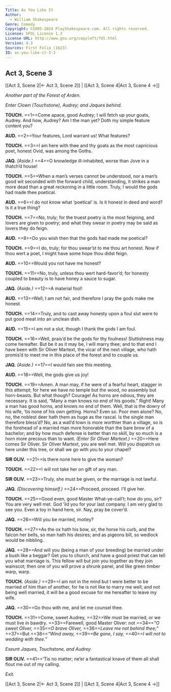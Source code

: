 ```yaml
---
Title: As You Like It
Author: 
  - William Shakespeare
Genre: Comedy
Copyright: ©2005-2024 PlayShakespeare.com. All rights reserved.
License: GFDL License 1.3
License URL: http://www.gnu.org/copyleft/fdl.html
Version: 4.3
Sources: First Folio (1623)
ID: as-you-like-it-3-3
---
```


## Act 3, Scene 3
[[Act 3, Scene 2|← Act 3, Scene 2]] | [[Act 3, Scene 4|Act 3, Scene 4 →]]

*Another part of the Forest of Arden.*

*Enter Clown (Touchstone), Audrey; and Jaques behind.*

**TOUCH.**
==1==Come apace, good Audrey; I will fetch up your goats, Audrey. And how, Audrey? Am I the man yet? Doth my simple feature content you?

**AUD.**
==2==Your features, Lord warrant us! What features?

**TOUCH.**
==3==I am here with thee and thy goats as the most capricious poet, honest Ovid, was among the Goths.

**JAQ.**
*(Aside.)*
==4==O knowledge ill-inhabited, worse than Jove in a thatch’d house!

**TOUCH.**
==5==When a man’s verses cannot be understood, nor a man’s good wit seconded with the forward child, understanding, it strikes a man more dead than a great reckoning in a little room. Truly, I would the gods had made thee poetical.

**AUD.**
==6==I do not know what ‘poetical’ is. Is it honest in deed and word? Is it a true thing?

**TOUCH.**
==7==No, truly; for the truest poetry is the most feigning, and lovers are given to poetry; and what they swear in poetry may be said as lovers they do feign.

**AUD.**
==8==Do you wish then that the gods had made me poetical?

**TOUCH.**
==9==I do, truly; for thou swear’st to me thou art honest. Now if thou wert a poet, I might have some hope thou didst feign.

**AUD.**
==10==Would you not have me honest?

**TOUCH.**
==11==No, truly, unless thou wert hard-favor’d; for honesty coupled to beauty is to have honey a sauce to sugar.

**JAQ.**
*(Aside.)*
==12==A material fool!

**AUD.**
==13==Well, I am not fair, and therefore I pray the gods make me honest.

**TOUCH.**
==14==Truly, and to cast away honesty upon a foul slut were to put good meat into an unclean dish.

**AUD.**
==15==I am not a slut, though I thank the gods I am foul.

**TOUCH.**
==16==Well, prais’d be the gods for thy foulness! Sluttishness may come hereafter. But be it as it may be, I will marry thee; and to that end I have been with Sir Oliver Martext, the vicar of the next village, who hath promis’d to meet me in this place of the forest and to couple us.

**JAQ.**
*(Aside.)*
==17==I would fain see this meeting.

**AUD.**
==18==Well, the gods give us joy!

**TOUCH.**
==19==Amen. A man may, if he were of a fearful heart, stagger in this attempt; for here we have no temple but the wood, no assembly but horn-beasts. But what though? Courage! As horns are odious, they are necessary. It is said, “Many a man knows no end of his goods.” Right! Many a man has good horns, and knows no end of them. Well, that is the dowry of his wife, ’tis none of his own getting. Horns? Even so. Poor men alone? No, no, the noblest deer hath them as huge as the rascal. Is the single man therefore bless’d? No, as a wall’d town is more worthier than a village, so is the forehead of a married man more honorable than the bare brow of a bachelor; and by how much defense is better than no skill, by so much is a horn more precious than to want.
*(Enter Sir Oliver Martext.)*
==20==Here comes Sir Oliver. Sir Oliver Martext, you are well met. Will you dispatch us here under this tree, or shall we go with you to your chapel?

**SIR OLIV.**
==21==Is there none here to give the woman?

**TOUCH.**
==22==I will not take her on gift of any man.

**SIR OLIV.**
==23==Truly, she must be given, or the marriage is not lawful.

**JAQ.**
*(Discovering himself.)*
==24==Proceed, proceed. I’ll give her.

**TOUCH.**
==25==Good even, good Master What-ye-call’t; how do you, sir? You are very well met. God ’ild you for your last company. I am very glad to see you. Even a toy in hand here, sir. Nay, pray be cover’d.

**JAQ.**
==26==Will you be married, motley?

**TOUCH.**
==27==As the ox hath his bow, sir, the horse his curb, and the falcon her bells, so man hath his desires; and as pigeons bill, so wedlock would be nibbling.

**JAQ.**
==28==And will you (being a man of your breeding) be married under a bush like a beggar? Get you to church, and have a good priest that can tell you what marriage is. This fellow will but join you together as they join wainscot; then one of you will prove a shrunk panel, and like green timber warp, warp.

**TOUCH.**
*(Aside.)*
==29==I am not in the mind but I were better to be married of him than of another, for he is not like to marry me well; and not being well married, it will be a good excuse for me hereafter to leave my wife.

**JAQ.**
==30==Go thou with me, and let me counsel thee.

**TOUCH.**
==31==Come, sweet Audrey,
==32==We must be married, or we must live in bawdry.
==33==Farewell, good Master Oliver: not
==34==*“O sweet Oliver,*
==35==*O brave Oliver,*
==36==*Leave me not behind thee;”*
==37==But
==38==*“Wind away,*
==39==*Be gone, I say,*
==40==*I will not to wedding with thee.”*

*Exeunt Jaques, Touchstone, and Audrey.*

**SIR OLIV.**
==41==’Tis no matter; ne’er a fantastical knave of them all shall flout me out of my calling.

*Exit.*

[[Act 3, Scene 2|← Act 3, Scene 2]] | [[Act 3, Scene 4|Act 3, Scene 4 →]]